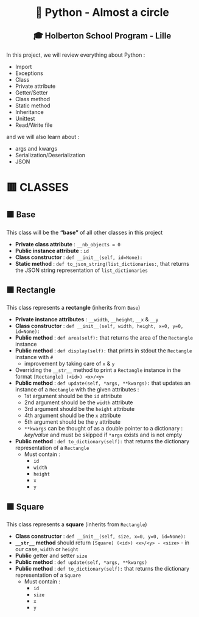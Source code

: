 # <p align="center">🐍 Python - Almost a circle</p>
## <p align="center">🎓 Holberton School Program - Lille</p>

In this project, we will review everything about Python :
- Import
- Exceptions
- Class
- Private attribute
- Getter/Setter
- Class method
- Static method
- Inheritance
- Unittest
- Read/Write file

and we will also learn about :
- args and kwargs
- Serialization/Deserialization
- JSON

# 🟥 CLASSES
## 🟧 Base

This class will be the **“base”** of all other classes in this project
- **Private class attribute** : `__nb_objects = 0`
- **Public instance attribute** : `id`
- **Class constructor** : `def __init__(self, id=None):`
- **Static method** : `def to_json_string(list_dictionaries:`, that returns the JSON string representation of `list_dictionaries`

## 🟩 Rectangle
This class represents a **rectangle** (inherits from `Base`)
- **Private instance attributes** : `__width`, `__height`, `__x` & `__y`
- **Class constructor** : `def __init__(self, width, height, x=0, y=0, id=None):`
- **Public method** : `def area(self):` that returns the area of the `Rectangle` instance
- **Public method** : `def display(self):` that prints in stdout the `Rectangle` instance with `#`
  - improvement by taking care of `x` & `y`
- Overriding the `__str__` method to print a `Rectangle` instance in the format `[Rectangle] (<id>) <x>/<y>`
- **Public method** : `def update(self, *args, **kwargs):`  that updates an instance of a `Rectangle` with the given attributes :
    - 1st argument should be the `id` attribute
    - 2nd argument should be the `width` attribute
    - 3rd argument should be the `height` attribute
    - 4th argument should be the `x` attribute
    - 5th argument should be the `y` attribute
  - `**kwargs` can be thought of as a double pointer to a dictionary : *key/value* and must be skipped if `*args` exists and is not empty
- **Public method** : `def to_dictionary(self):` that returns the dictionary representation of a `Rectangle`
    - Must contain :
      -  `id`
      -  `width`
      -  `height`
      -  `x`
      -  `y`

## 🟪 Square
This class represents a **square** (inherits from `Rectangle`)
- **Class constructor** : `def __init__(self, size, x=0, y=0, id=None):`
- **`__str__` method** should return `[Square] (<id>) <x>/<y> - <size>` - in our case, `width` or `height`
- **Public** getter and setter `size`
- **Public method** : `def update(self, *args, **kwargs)`
- **Public method** : `def to_dictionary(self):` that returns the dictionary representation of a `Square`
    - Must contain :
      -  `id`
      -  `size`
      -  `x`
      -  `y`

